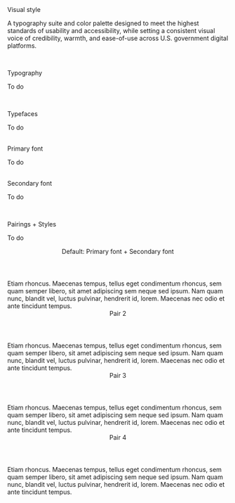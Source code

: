 <div class="title-1">Visual style</div>
<p class="styleguide__summary">A typography suite and color palette designed to meet the highest standards of usability and accessibility, while setting a consistent visual voice of credibility, warmth, and ease-of-use across U.S. government digital platforms.</p>
<br>

<a name="Typography"></a>
<div class="title-2 styleguide__text--blue">Typography</div>
<p class="paragraph">To do</p>
<br>

<a name="Typefaces"></a>
<div class="title-3 styleguide__text--blue">Typefaces</div>
<p class="paragraph">To do</p>
<br>

<div class="title-4 title--bordered">Primary font</div>
<p class="paragraph">To do</p>
<br>

<div class="title-4 title--bordered">Secondary font</div>
<p class="paragraph">To do</p>
<br>

<a name="Pairings-Styles"></a>
<div class="title-3 styleguide__text--blue">Pairings + Styles</div>
<p class="paragraph">To do</p>

<div class="accordion" data-component="Application/Components/StyleguideAccordion">
    <header class="accordion__header">
        Default: Primary font + Secondary font
    </header>
    <div class="accordion__content accordion__content--alt">
        Etiam rhoncus. Maecenas tempus, tellus eget condimentum rhoncus, sem quam semper libero, sit amet adipiscing sem neque sed ipsum. Nam quam nunc, blandit vel, luctus pulvinar, hendrerit id, lorem. Maecenas nec odio et ante tincidunt tempus.
    </div>
</div>

<div class="accordion" data-component="Application/Components/StyleguideAccordion">
    <header class="accordion__header">
        Pair 2
    </header>
    <div class="accordion__content accordion__content--alt">
        Etiam rhoncus. Maecenas tempus, tellus eget condimentum rhoncus, sem quam semper libero, sit amet adipiscing sem neque sed ipsum. Nam quam nunc, blandit vel, luctus pulvinar, hendrerit id, lorem. Maecenas nec odio et ante tincidunt tempus.
    </div>
</div>

<div class="accordion" data-component="Application/Components/StyleguideAccordion">
    <header class="accordion__header">
        Pair 3
    </header>
    <div class="accordion__content accordion__content--alt">
        Etiam rhoncus. Maecenas tempus, tellus eget condimentum rhoncus, sem quam semper libero, sit amet adipiscing sem neque sed ipsum. Nam quam nunc, blandit vel, luctus pulvinar, hendrerit id, lorem. Maecenas nec odio et ante tincidunt tempus.
    </div>
</div>

<div class="accordion" data-component="Application/Components/StyleguideAccordion">
    <header class="accordion__header">
        Pair 4
    </header>
    <div class="accordion__content accordion__content--alt">
        Etiam rhoncus. Maecenas tempus, tellus eget condimentum rhoncus, sem quam semper libero, sit amet adipiscing sem neque sed ipsum. Nam quam nunc, blandit vel, luctus pulvinar, hendrerit id, lorem. Maecenas nec odio et ante tincidunt tempus.
    </div>
</div>